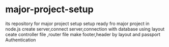 # major-project-setup
its  repository for major project setup
setup ready fro major project in node.js
create server,connect server,connection with database
using layout 
ceate controller file ,router file 
make footer,header by layout and passport Authentication
